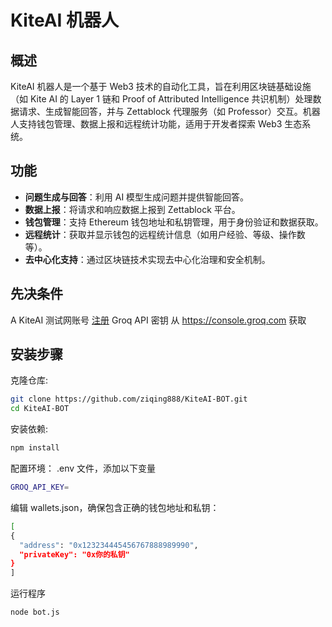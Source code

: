 # KiteAI 机器人

## 概述
KiteAI 机器人是一个基于 Web3 技术的自动化工具，旨在利用区块链基础设施（如 Kite AI 的 Layer 1 链和 Proof of Attributed Intelligence 共识机制）处理数据请求、生成智能回答，并与 Zettablock 代理服务（如 Professor）交互。机器人支持钱包管理、数据上报和远程统计功能，适用于开发者探索 Web3 生态系统。

## 功能
- **问题生成与回答**：利用 AI 模型生成问题并提供智能回答。
- **数据上报**：将请求和响应数据上报到 Zettablock 平台。
- **钱包管理**：支持 Ethereum 钱包地址和私钥管理，用于身份验证和数据获取。
- **远程统计**：获取并显示钱包的远程统计信息（如用户经验、等级、操作数等）。
- **去中心化支持**：通过区块链技术实现去中心化治理和安全机制。
## 先决条件
A KiteAI 测试网账号 [注册](https://testnet.gokite.ai?r=CuEPgRvm)
Groq API 密钥 从 https://console.groq.com 获取

## 安装步骤
   克隆仓库:
   ```bash
   git clone https://github.com/ziqing888/KiteAI-BOT.git
   cd KiteAI-BOT
   ```
   安装依赖:
   ```bash
   npm install
   ```
  配置环境：
  .env 文件，添加以下变量
  ```bash
  GROQ_API_KEY=
  ```
  编辑 wallets.json，确保包含正确的钱包地址和私钥：
  ```bash
  [
  {
    "address": "0x123234445456767888989990",
    "privateKey": "0x你的私钥"
  }
]
```
运行程序
 ```bash
node bot.js
 ```


